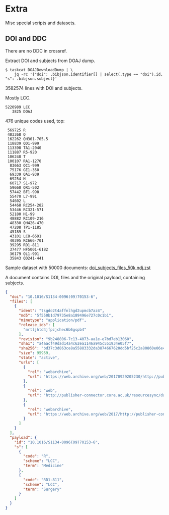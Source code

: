 # Extra

Misc special scripts and datasets.

## DOI and DDC

There are no DDC in crossref.

Extract DOI and subjects from DOAJ dump.

```shell
$ taskcat DOAJDownloadDump | \
    jq -rc '{"doi": .bibjson.identifier[] | select(.type == "doi").id, "s": .bibjson.subject}'
```

3582574 lines with DOI and subjects.

Mostly LCC.

```shell
5220989 LCC
   3825 DOAJ
```

476 unique codes used, top:

```
 569725 R
 403368 Q
 162262 QH301-705.5
 118839 QD1-999
 113398 TA1-2040
 111887 R5-920
 106248 T
 100107 RA1-1270
  83663 QC1-999
  75176 GE1-350
  69339 QA1-939
  69254 H
  60717 S1-972
  59660 QR1-502
  57442 BF1-990
  55470 L7-991
  54602 L
  54468 RC254-282
  53446 RC321-571
  52180 H1-99
  48882 RC109-216
  48330 QH426-470
  47208 TP1-1185
  45189 S
  43101 LC8-6691
  40395 RC666-701
  39295 RD1-811
  37477 HF5001-6182
  36179 QL1-991
  35843 QD241-441
```

Sample dataset with 50000 documents: [doi_subjects_files_50k.ndj.zst](https://github.com/ubleipzig/siskin/raw/master/extra/doaj_doi_subjects_files_50k.ndj.zst)

A document contains DOI, files and the original payload, containing subjects.

```json
{
  "doi": "10.1016/S1134-0096(09)70153-6",
  "files": [
    {
      "ident": "tsgdo2t4affnlhgd2upmcb7az4",
      "md5": "5f550b1d79735e8a189496e727c0c1b1",
      "mimetype": "application/pdf",
      "release_ids": [
        "mrtljhtd4jfpzjchec6b6gspb4"
      ],
      "revision": "9b248806-7c13-4073-aa1e-e7bd7eb13060",
      "sha1": "a4aacf49dad14a4c62ea1146a945c551934e05f7",
      "sha256": "bd37c3d863ce8a55883332da3874667620dd5bf25c2a80860e06e4c204c0184c",
      "size": 95959,
      "state": "active",
      "urls": [
        {
          "rel": "webarchive",
          "url": "https://web.archive.org/web/20170929205230/http://publisher-s..."
        },
        {
          "rel": "web",
          "url": "http://publisher-connector.core.ac.uk/resourcesync/data/elsev..."
        },
        {
          "rel": "webarchive",
          "url": "https://web.archive.org/web/2017/http://publisher-connector.c..."
        }
      ]
    }
  ],
  "payload": {
    "id": "10.1016/S1134-0096(09)70153-6",
    "s": [
      {
        "code": "R",
        "scheme": "LCC",
        "term": "Medicine"
      },
      {
        "code": "RD1-811",
        "scheme": "LCC",
        "term": "Surgery"
      }
    ]
  }
}
```
